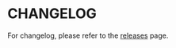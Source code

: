 # CHANGELOG

For changelog, please refer to the [releases](https://github.com/Laminas-Commons/LmcCors/releases) page.